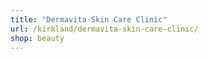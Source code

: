 ```yaml
---
title: "Dermavita Skin Care Clinic"
url: /kirkland/dermavita-skin-care-clinic/
shop: beauty
---
```

